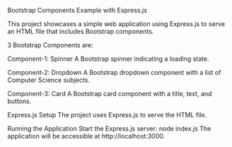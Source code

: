 Bootstrap Components Example with Express.js

This project showcases a simple web application using Express.js to serve an HTML file that includes Bootstrap components.

3 Bootstrap Components are:

Component-1: Spinner
A Bootstrap spinner indicating a loading state.

Component-2: Dropdown
A Bootstrap dropdown component with a list of Computer Science subjects.

Component-3: Card
A Bootstrap card component with a title, text, and buttons.

Express.js Setup
The project uses Express.js to serve the HTML file.

Running the Application
Start the Express.js server:
node index.js
The application will be accessible at http://localhost:3000.
